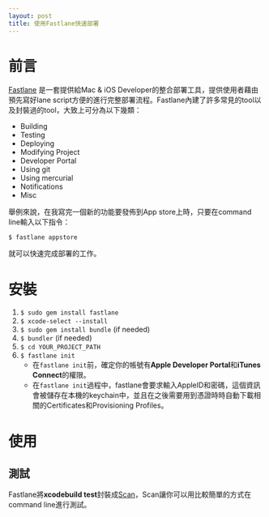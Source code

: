 ```yaml
---
layout: post
title: 使用Fastlane快速部署
---
```


# 前言
[Fastlane](https://github.com/fastlane/fastlane) 是一套提供給Mac & iOS Developer的整合部署工具，提供使用者藉由預先寫好lane script方便的進行完整部署流程。Fastlane內建了許多常見的tool以及封裝過的tool，大致上可分為以下幾類：

* Building
* Testing
* Deploying
* Modifying Project
* Developer Portal
* Using git
* Using mercurial
* Notifications
* Misc

舉例來說，在我寫完一個新的功能要發佈到App store上時，只要在command line輸入以下指令：<br>

	$ fastlane appstore
就可以快速完成部署的工作。

# 安裝
1. `$ sudo gem install fastlane`
2. `$ xcode-select --install`
3. `$ sudo gem install bundle` (if needed)
4. `$ bundler` (if needed)
5. `$ cd YOUR_PROJECT_PATH`
6. `$ fastlane init`
	* 在`fastlane init`前，確定你的帳號有<b>Apple Developer Portal</b>和<b>iTunes Connect</b>的權限。
	* 在`fastlane init`過程中，fastlane會要求輸入AppleID和密碼，這個資訊會被儲存在本機的keychain中，並且在之後需要用到憑證時時自動下載相關的Certificates和Provisioning Profiles。

# 使用
## 測試
Fastlane將<b>xcodebuild test</b>封裝成[Scan](https://github.com/fastlane/scan)，Scan讓你可以用比較簡單的方式在command line進行測試。
